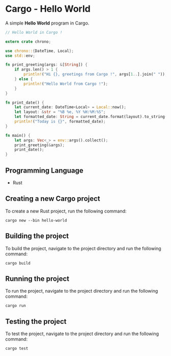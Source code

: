 # Cargo - Hello World

A simple **Hello World** program in Cargo.

```rust
// Hello World in Cargo !

extern crate chrono;

use chrono::{DateTime, Local};
use std::env;

fn print_greeting(args: &[String]) {
    if args.len() > 1 {
        println!("Hi {}, greetings from Cargo !", args[1..].join(" "));
    } else {
        println!("Hello World from Cargo !");
    }
}

fn print_date() {
    let current_date: DateTime<Local> = Local::now();
    let layout: &str = "%B %e, %Y %H:%M:%S";
    let formatted_date: String = current_date.format(layout).to_string();
    println!("Today is {}", formatted_date);
}

fn main() {
    let args: Vec<_> = env::args().collect();
    print_greeting(&args);
    print_date();
}
```

## Programming Language

-   Rust

## Creating a new Cargo project

To create a new Rust project, run the following command:

`cargo new --bin hello-world`

## Building the project

To build the project, navigate to the project directory and run the following
command:

`cargo build`

## Running the project

To run the project, navigate to the project directory and run the following
command:

`cargo run`

## Testing the project

To test the project, navigate to the project directory and run the following
command:

`cargo test`
